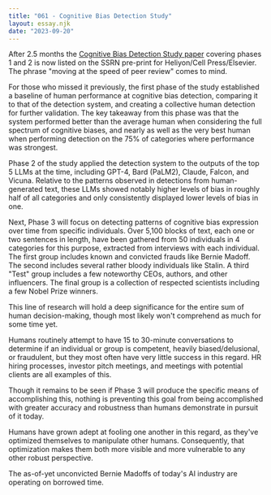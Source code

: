 ```yaml
---
title: "061 - Cognitive Bias Detection Study"
layout: essay.njk
date: "2023-09-20"
---
```


After 2.5 months the [Cognitive Bias Detection Study paper](https://papers.ssrn.com/sol3/papers.cfm?abstract_id=4568851) covering phases 1 and 2 is now listed on the SSRN pre-print for Heliyon/Cell Press/Elsevier. The phrase "moving at the speed of peer review" comes to mind.

For those who missed it previously, the first phase of the study established a baseline of human performance at cognitive bias detection, comparing it to that of the detection system, and creating a collective human detection for further validation. The key takeaway from this phase was that the system performed better than the average human when considering the full spectrum of cognitive biases, and nearly as well as the very best human when performing detection on the 75% of categories where performance was strongest.

Phase 2 of the study applied the detection system to the outputs of the top 5 LLMs at the time, including GPT-4, Bard (PaLM2), Claude, Falcon, and Vicuna. Relative to the patterns observed in detections from human-generated text, these LLMs showed notably higher levels of bias in roughly half of all categories and only consistently displayed lower levels of bias in one.

Next, Phase 3 will focus on detecting patterns of cognitive bias expression over time from specific individuals. Over 5,100 blocks of text, each one or two sentences in length, have been gathered from 50 individuals in 4 categories for this purpose, extracted from interviews with each individual. The first group includes known and convicted frauds like Bernie Madoff. The second includes several rather bloody individuals like Stalin. A third "Test" group includes a few noteworthy CEOs, authors, and other influencers. The final group is a collection of respected scientists including a few Nobel Prize winners.

This line of research will hold a deep significance for the entire sum of human decision-making, though most likely won't comprehend as much for some time yet.

Humans routinely attempt to have 15 to 30-minute conversations to determine if an individual or group is competent, heavily biased/delusional, or fraudulent, but they most often have very little success in this regard. HR hiring processes, investor pitch meetings, and meetings with potential clients are all examples of this.

Though it remains to be seen if Phase 3 will produce the specific means of accomplishing this, nothing is preventing this goal from being accomplished with greater accuracy and robustness than humans demonstrate in pursuit of it today.

Humans have grown adept at fooling one another in this regard, as they've optimized themselves to manipulate other humans. Consequently, that optimization makes them both more visible and more vulnerable to any other robust perspective.

The as-of-yet unconvicted Bernie Madoffs of today's AI industry are operating on borrowed time.